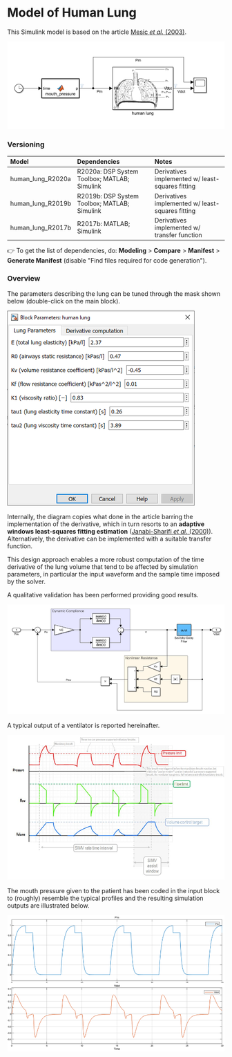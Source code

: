 Model of Human Lung
===================

This Simulink model is based on the article [Mesic _et al._ (2003)](https://github.com/icub-tech-iit/ventilator/blob/doc/papers/mesic-2003.pdf).

![model](./assets/model.png)

### Versioning
| Model | Dependencies | Notes | 
|:---|:---|:---|
| human_lung_R2020a | R2020a: DSP System Toolbox; MATLAB; Simulink | Derivatives implemented w/ least-squares fitting | 
| human_lung_R2019b | R2019b: DSP System Toolbox; MATLAB; Simulink | Derivatives implemented w/ least-squares fitting |
| human_lung_R2017b | R2017b: MATLAB; Simulink | Derivatives implemented w/ transfer function |

👉 To get the list of dependencies, do: **Modeling** > **Compare** > **Manifest** > **Generate Manifest** (disable "Find files required for code generation").

### Overview
The parameters describing the lung can be tuned through the mask shown below (double-click on the main block).

![mask](./assets/mask.png)

Internally, the diagram copies what done in the article barring the implementation of the derivative, which in turn resorts to an **adaptive windows least-squares fitting estimation** ([Janabi-Sharifi _et al._ (2000)](https://doi.org/10.1109/87.880606)). Alternatively, the derivative can be implemented with a suitable transfer function.

This design approach enables a more robust computation of the time derivative of the lung volume that tend to be affected by simulation parameters, in particular the input waveform and the sample time imposed by the solver.

A qualitative validation has been performed providing good results.

![diagram](./assets/diagram.png)

A typical output of a ventilator is reported hereinafter.

![typical-plot](./assets/typical-plot.jpg)

The mouth pressure given to the patient has been coded in the input block to (roughly) resemble the typical profiles and the resulting simulation outputs are illustrated below.

![plot](./assets/plot.png)
